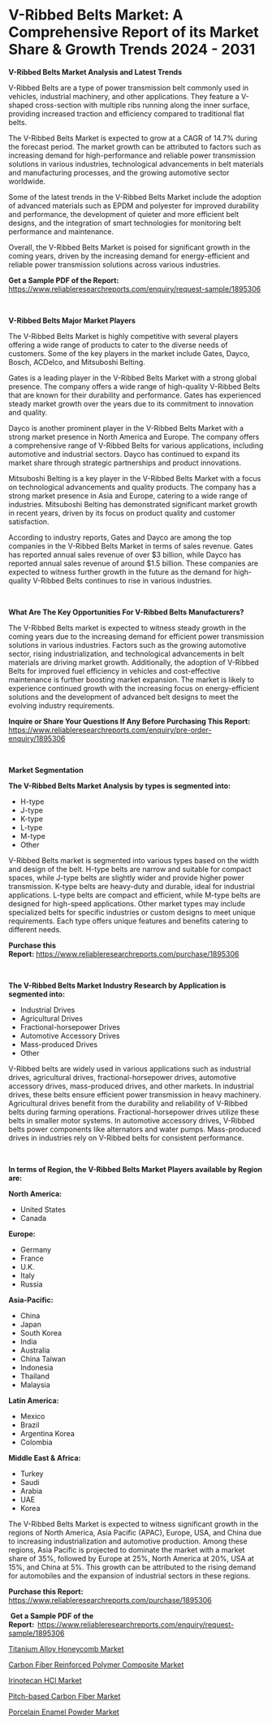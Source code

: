 <p><h1>V-Ribbed Belts Market: A Comprehensive Report of its Market Share & Growth Trends 2024 - 2031</h1></p><p><strong>V-Ribbed Belts Market Analysis and Latest Trends</strong></p>
<p><p>V-Ribbed Belts are a type of power transmission belt commonly used in vehicles, industrial machinery, and other applications. They feature a V-shaped cross-section with multiple ribs running along the inner surface, providing increased traction and efficiency compared to traditional flat belts.</p><p>The V-Ribbed Belts Market is expected to grow at a CAGR of 14.7% during the forecast period. The market growth can be attributed to factors such as increasing demand for high-performance and reliable power transmission solutions in various industries, technological advancements in belt materials and manufacturing processes, and the growing automotive sector worldwide.</p><p>Some of the latest trends in the V-Ribbed Belts Market include the adoption of advanced materials such as EPDM and polyester for improved durability and performance, the development of quieter and more efficient belt designs, and the integration of smart technologies for monitoring belt performance and maintenance.</p><p>Overall, the V-Ribbed Belts Market is poised for significant growth in the coming years, driven by the increasing demand for energy-efficient and reliable power transmission solutions across various industries.</p></p>
<p><strong>Get a Sample PDF of the Report:&nbsp;</strong> <a href="https://www.reliableresearchreports.com/enquiry/request-sample/1895306">https://www.reliableresearchreports.com/enquiry/request-sample/1895306</a></p>
<p>&nbsp;</p>
<p><strong>V-Ribbed Belts Major Market Players</strong></p>
<p><p>The V-Ribbed Belts Market is highly competitive with several players offering a wide range of products to cater to the diverse needs of customers. Some of the key players in the market include Gates, Dayco, Bosch, ACDelco, and Mitsuboshi Belting.</p><p>Gates is a leading player in the V-Ribbed Belts Market with a strong global presence. The company offers a wide range of high-quality V-Ribbed Belts that are known for their durability and performance. Gates has experienced steady market growth over the years due to its commitment to innovation and quality.</p><p>Dayco is another prominent player in the V-Ribbed Belts Market with a strong market presence in North America and Europe. The company offers a comprehensive range of V-Ribbed Belts for various applications, including automotive and industrial sectors. Dayco has continued to expand its market share through strategic partnerships and product innovations.</p><p>Mitsuboshi Belting is a key player in the V-Ribbed Belts Market with a focus on technological advancements and quality products. The company has a strong market presence in Asia and Europe, catering to a wide range of industries. Mitsuboshi Belting has demonstrated significant market growth in recent years, driven by its focus on product quality and customer satisfaction.</p><p>According to industry reports, Gates and Dayco are among the top companies in the V-Ribbed Belts Market in terms of sales revenue. Gates has reported annual sales revenue of over $3 billion, while Dayco has reported annual sales revenue of around $1.5 billion. These companies are expected to witness further growth in the future as the demand for high-quality V-Ribbed Belts continues to rise in various industries.</p></p>
<p>&nbsp;</p>
<p><strong>What Are The Key Opportunities For V-Ribbed Belts Manufacturers?</strong></p>
<p><p>The V-Ribbed Belts market is expected to witness steady growth in the coming years due to the increasing demand for efficient power transmission solutions in various industries. Factors such as the growing automotive sector, rising industrialization, and technological advancements in belt materials are driving market growth. Additionally, the adoption of V-Ribbed Belts for improved fuel efficiency in vehicles and cost-effective maintenance is further boosting market expansion. The market is likely to experience continued growth with the increasing focus on energy-efficient solutions and the development of advanced belt designs to meet the evolving industry requirements.</p></p>
<p><strong>Inquire or Share Your Questions If Any Before Purchasing This Report:</strong> <a href="https://www.reliableresearchreports.com/enquiry/pre-order-enquiry/1895306">https://www.reliableresearchreports.com/enquiry/pre-order-enquiry/1895306</a></p>
<p>&nbsp;</p>
<p><strong>Market Segmentation</strong></p>
<p><strong>The V-Ribbed Belts Market Analysis by types is segmented into:</strong></p>
<p><ul><li>H-type</li><li>J-type</li><li>K-type</li><li>L-type</li><li>M-type</li><li>Other</li></ul></p>
<p><p>V-Ribbed Belts market is segmented into various types based on the width and design of the belt. H-type belts are narrow and suitable for compact spaces, while J-type belts are slightly wider and provide higher power transmission. K-type belts are heavy-duty and durable, ideal for industrial applications. L-type belts are compact and efficient, while M-type belts are designed for high-speed applications. Other market types may include specialized belts for specific industries or custom designs to meet unique requirements. Each type offers unique features and benefits catering to different needs.</p></p>
<p><strong>Purchase this Report:&nbsp;</strong><a href="https://www.reliableresearchreports.com/purchase/1895306">https://www.reliableresearchreports.com/purchase/1895306</a></p>
<p>&nbsp;</p>
<p><strong>The V-Ribbed Belts Market Industry Research by Application is segmented into:</strong></p>
<p><ul><li>Industrial Drives</li><li>Agricultural Drives</li><li>Fractional-horsepower Drives</li><li>Automotive Accessory Drives</li><li>Mass-produced Drives</li><li>Other</li></ul></p>
<p><p>V-Ribbed belts are widely used in various applications such as industrial drives, agricultural drives, fractional-horsepower drives, automotive accessory drives, mass-produced drives, and other markets. In industrial drives, these belts ensure efficient power transmission in heavy machinery. Agricultural drives benefit from the durability and reliability of V-Ribbed belts during farming operations. Fractional-horsepower drives utilize these belts in smaller motor systems. In automotive accessory drives, V-Ribbed belts power components like alternators and water pumps. Mass-produced drives in industries rely on V-Ribbed belts for consistent performance.</p></p>
<p>&nbsp;</p>
<p><strong>In terms of Region, the V-Ribbed Belts Market Players available by Region are:</strong></p>
<p>
    <p> <strong> North America: </strong>
        <ul>
            <li>United States</li>
            <li>Canada</li>
        </ul>
        </p> 
    <p> <strong> Europe: </strong>
        <ul>
            <li>Germany</li>
            <li>France</li>
            <li>U.K.</li>
            <li>Italy</li>
            <li>Russia</li>
        </ul>
        </p> 
    <p> <strong> Asia-Pacific: </strong>
        <ul>
            <li>China</li>
            <li>Japan</li>
            <li>South Korea</li>
            <li>India</li>
            <li>Australia</li>
            <li>China Taiwan</li>
            <li>Indonesia</li>
            <li>Thailand</li>
            <li>Malaysia</li>
        </ul>
        </p> 
    <p> <strong> Latin America: </strong>
        <ul>
            <li>Mexico</li>
            <li>Brazil</li>
            <li>Argentina Korea</li>
            <li>Colombia</li>
        </ul>
        </p> 
    <p> <strong> Middle East & Africa: </strong>
        <ul>
            <li>Turkey</li>
            <li>Saudi</li>
            <li>Arabia</li>
            <li>UAE</li>
            <li>Korea</li>
        </ul>
    </p>
    </p>
<p><p>The V-Ribbed Belts Market is expected to witness significant growth in the regions of North America, Asia Pacific (APAC), Europe, USA, and China due to increasing industrialization and automotive production. Among these regions, Asia Pacific is projected to dominate the market with a market share of 35%, followed by Europe at 25%, North America at 20%, USA at 15%, and China at 5%. This growth can be attributed to the rising demand for automobiles and the expansion of industrial sectors in these regions.</p></p>
<p><strong>Purchase this Report: </strong><a href="https://www.reliableresearchreports.com/purchase/1895306">https://www.reliableresearchreports.com/purchase/1895306</a></p>
<p>&nbsp;<strong>Get a Sample PDF of the Report:&nbsp;&nbsp;</strong><a href="https://www.reliableresearchreports.com/enquiry/request-sample/1895306">https://www.reliableresearchreports.com/enquiry/request-sample/1895306</a></p>
<p><strong></strong></p>
<p><p><a href="https://automatic-knee-4c7.notion.site/Titanium-Alloy-Honeycomb-Market-Size-Share-Trends-Analysis-Report-By-Application-Regional-Outloo-3cc8ca4c61724b43ab561c60c20d2bb6">Titanium Alloy Honeycomb Market</a></p><p><a href="https://woozy-pyroraptor-a1f.notion.site/Decoding-the-Carbon-Fiber-Reinforced-Polymer-Composite-Market-A-Deep-Dive-into-the-Latest-Market-Tr-0538c8e0acbc40e8b758a9a1ab8d0063">Carbon Fiber Reinforced Polymer Composite Market</a></p><p><a href="https://view.publitas.com/reportprime-1/irinotecan-hcl-market-furnish-information-about-market-size-market-share-market-dynamics-and-projections-spanning-from-2024-to-2031/">Irinotecan HCl Market</a></p><p><a href="https://pretty-mail-caf.notion.site/Pitch-based-Carbon-Fiber-Market-Size-and-Growth-Market-Segmentation-Regional-and-Country-Breakdown-67264e1da9a848528097b561b3346417">Pitch-based Carbon Fiber Market</a></p><p><a href="https://view.publitas.com/reportprime-1/porcelain-enamel-powder-market-research-report-forecasted-for-period-from-2024-2031-by-market-type-market-application-and-region/">Porcelain Enamel Powder Market</a></p></p>